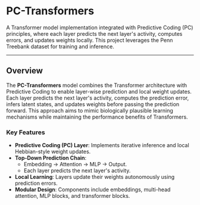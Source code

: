 # PC-Transformers

A Transformer model implementation integrated with Predictive Coding (PC) principles, where each layer predicts the next layer's activity, computes errors, and updates weights locally. This project leverages the Penn Treebank dataset for training and inference.

---

## **Overview**

The **PC-Transformers** model combines the Transformer architecture with Predictive Coding to enable layer-wise prediction and local weight updates. Each layer predicts the next layer's activity, computes the prediction error, infers latent states, and updates weights before passing the prediction forward. This approach aims to mimic biologically plausible learning mechanisms while maintaining the performance benefits of Transformers.

### **Key Features**
- **Predictive Coding (PC) Layer**: Implements iterative inference and local Hebbian-style weight updates.
- **Top-Down Prediction Chain**: 
  - Embedding → Attention → MLP → Output.
  - Each layer predicts the next layer's activity.
- **Local Learning**: Layers update their weights autonomously using prediction errors.
- **Modular Design**: Components include embeddings, multi-head attention, MLP blocks, and transformer blocks.

